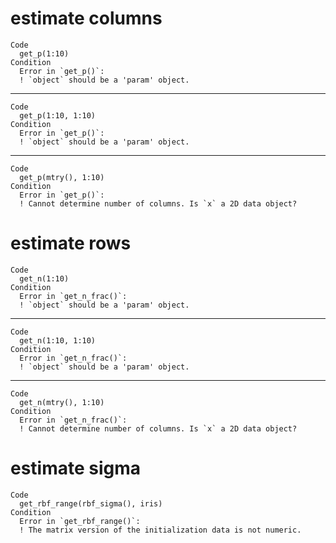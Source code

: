 # estimate columns

    Code
      get_p(1:10)
    Condition
      Error in `get_p()`:
      ! `object` should be a 'param' object.

---

    Code
      get_p(1:10, 1:10)
    Condition
      Error in `get_p()`:
      ! `object` should be a 'param' object.

---

    Code
      get_p(mtry(), 1:10)
    Condition
      Error in `get_p()`:
      ! Cannot determine number of columns. Is `x` a 2D data object?

# estimate rows

    Code
      get_n(1:10)
    Condition
      Error in `get_n_frac()`:
      ! `object` should be a 'param' object.

---

    Code
      get_n(1:10, 1:10)
    Condition
      Error in `get_n_frac()`:
      ! `object` should be a 'param' object.

---

    Code
      get_n(mtry(), 1:10)
    Condition
      Error in `get_n_frac()`:
      ! Cannot determine number of columns. Is `x` a 2D data object?

# estimate sigma

    Code
      get_rbf_range(rbf_sigma(), iris)
    Condition
      Error in `get_rbf_range()`:
      ! The matrix version of the initialization data is not numeric.

